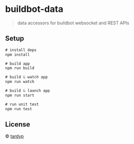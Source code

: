 # buildbot-data
> data accessors for buildbot websocket and REST APIs

## Setup

```js
# install deps
npm install

# build app
npm run build

# build & watch app
npm run watch

# build & launch app
npm run start

# run unit test
npm run test
```

## License

&copy; [tardyp](mailto:tardyp@gmail.com)
